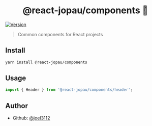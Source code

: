 <h1 align="center">@react-jopau/components 👋</h1>
<p>
  <a href="https://www.npmjs.com/package/@react-jopau/components" target="_blank">
    <img alt="Version" src="https://img.shields.io/npm/v/@react-jopau/components.svg">
  </a>
</p>

> Common components for React projects

## Install

```sh
yarn install @react-jopau/components
```

## Usage

```javascript
import { Header } from '@react-jopau/components/header';
```

## Author

- Github: [@joel3112](https://github.com/joel3112)
